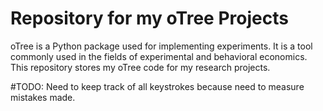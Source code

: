 # Repository for my oTree Projects

oTree is a Python package used for implementing experiments. It is a tool commonly used in the fields of experimental and behavioral economics. This repository stores my oTree code for my research projects.

#TODO:
Need to keep track of all keystrokes because need to measure mistakes made.
